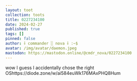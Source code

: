 ```yaml
---
layout: toot
collection: toots
title: 0227234100
date: 2024-02-27
published: true
tags: []
pinned: false
author: ⸸ commander ░ nova ⸸ :~$
avatar: /img/avatar/daemon.jpeg
mastodon: https://mastodon.online/@cmdr_nova/0227234100
---
```


wow I guess I accidentally chose the right OShttps://diode.zone/w/ai584euWk176MAxPHQ8Hum
